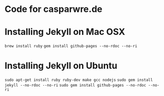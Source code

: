 Code for casparwre.de
============
# Installing Jekyll on Mac OSX
`brew install ruby`
`gem install github-pages --no-rdoc --no-ri`


# Installing Jekyll on Ubuntu
`sudo apt-get install ruby ruby-dev make gcc nodejs`
`sudo gem install jekyll --no-rdoc --no-ri`
`sudo gem install github-pages --no-rdoc --no-ri`
